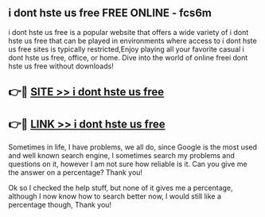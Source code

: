 ## i dont hste us free FREE ONLINE - fcs6m

i dont hste us free is a popular website that offers a wide variety of i dont hste us free that can be played in environments where access to i dont hste us free sites is typically restricted,Enjoy playing all your favorite casual i dont hste us free, office, or home. Dive into the world of online freei dont hste us free without downloads!

## 👉🔴 [SITE >> i dont hste us free](http://news.freeplayer.one?title=i_dont_hste_us_free&ref=FRRE)

## 👉🔴 [LINK >> i dont hste us free](http://news.freeplayer.one?title=i_dont_hste_us_free&ref=FREE)

Sometimes in life, I have problems, we all do, since Google is the most used and well known search engine, I sometimes search my problems and questions on it, however I am not sure how reliable is it. Can you give me the answer on a percentage? Thank you!

Ok so I checked the help stuff, but none of it gives me a percentage, although I now know how to search better now, I would still like a percentage though, Thank you!